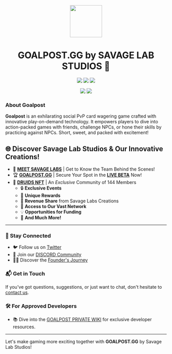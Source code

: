 <p align="center">
  <img width="100" src="https://avatars.githubusercontent.com/u/144785564?s=400&u=3da6a8099c72cfef077599af7df90ea5f9a20967&v=4" />
</p>
<h1 align="center"> GOALPOST.GG by SAVAGE LAB STUDIOS 🚀</h1>
<p align="center">
  <img src="https://img.shields.io/website?url=https%3A%2F%2FGoalpost.gg" />
  <img src="https://img.shields.io/static/v1?label=Status&message=BETA&color=blue">
   <img src="https://img.shields.io/discord/goalpost?color=7489d5&logo=discord&logoColor=ffffff" />
  </p>
<p align="center">
  <img ![X (formerly Twitter) Follow] src="https://img.shields.io/twitter/follow/goalpostgg">
 
  <img src="https://img.shields.io/youtube/channel/views/UCb5ICRLRVFBG7_djPvv5Gng">
  </p>
   </a>
  </a>
</p>

###  About Goalpost
**Goalpost** is an exhilarating social PvP card wagering game crafted with innovative play-on-demand technology. It empowers players to dive into action-packed games with friends, challenge NPCs, or hone their skills by practicing against NPCs. Short, sweet, and packed with excitement!

## 🌐 Discover Savage Lab Studios & Our Innovative Creations!

- 🤝 [**MEET SAVAGE LABS**](https://savage.tech) | Get to Know the Team Behind the Scenes!
- 🏆 [**GOALPOST.GG**](https://beta.goalpost.gg) | Secure Your Spot in the [**LIVE BETA**](https://alpha.goalpost.gg) Now!
- 🌳 [**DRUIDS NFT**](https://druids.vip) | An _Exclusive_ Community of 144 Members
  - 🔒 **Exclusive Events**
  - 🎁 **Unique Rewards**
  - 💼 **Revenue Share** from Savage Labs Creations
  - 🤲 **Access to Our Vast Network**
  - 💡 **Opportunities for Funding**
  - 🚀 **And Much More!**

---

### 📢 Stay Connected
- 🐦 Follow us on [Twitter](https://twitter.com/G0alpost)
- 💬 Join our [DISCORD Community](https://discord.gg/goalpost)
- 🧑‍💼 Discover the [Founder's Journey](https://uneek.life)

### 📬 Get in Touch
If you've got questions, suggestions, or just want to chat, don't hesitate to [contact us](mailto:contact@savagestud.io).

### 🛠 For Approved Developers
- 📚 Dive into the [GOALPOST PRIVATE WIKI](https://github.com/Goalpost-gg/.github-private/wiki) for exclusive developer resources.

---

Let's make gaming more exciting together with **GOALPOST.GG** by Savage Lab Studios!

